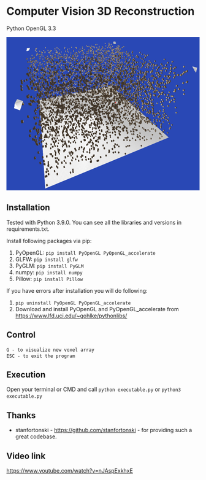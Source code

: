 # Computer Vision 3D Reconstruction
Python OpenGL 3.3

<img src="ss/ss.png" data-canonical-src="ss/ss.png" width="600" height="400" alt="Computer Vision 3D Reconstruction" />

## Installation
Tested with Python 3.9.0. You can see all the libraries and versions in requirements.txt.

Install following packages via pip:
1. PyOpenGL: `pip install PyOpenGL PyOpenGL_accelerate`
2. GLFW: `pip install glfw`
3. PyGLM: `pip install PyGLM`
4. numpy: `pip install numpy`
5. Pillow: `pip install Pillow`

If you have errors after installation you will do following:
1. `pip uninstall PyOpenGL PyOpenGL_accelerate`
2. Download and install PyOpenGL and PyOpenGL_accelerate from https://www.lfd.uci.edu/~gohlke/pythonlibs/

## Control
```
G - to visualize new voxel array
ESC - to exit the program
```

## Execution
Open your terminal or CMD and call `python executable.py` or `python3 executable.py`

## Thanks
- stanfortonski - https://github.com/stanfortonski - for providing such a great codebase.

## Video link
https://www.youtube.com/watch?v=nJAspExkhxE

